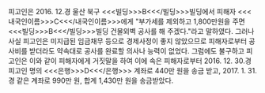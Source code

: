 피고인은 2016. 12.경 울산 북구 <<<빌딩>>>B<<</빌딩>>>빌딩에서 피해자 <<<내국인이름>>>C<<</내국인이름>>>에게 "부가세를 제외하고 1,800만원을 주면 <<<빌딩>>>B<<</빌딩>>>빌딩 건물외벽 공사를 해 주겠다."라고 말하였다.
그러나 사실 피고인은 미지급된 임금채무 등으로 경제사정이 좋지 않았으므로 피해자로부터 공사비를 받더라도 약속대로 공사를 완료할 의사나 능력이 없었다.
그럼에도 불구하고 피고인은 이와 같이 피해자에게 거짓말을 하여 이에 속은 피해자로부터 2016. 12. 30.경 피고인 명의 <<<은행>>>D<<</은행>>> 계좌로 440만 원을 송금 받고, 2017. 1. 31.경 같은 계좌로 990만 원, 합계 1,430만 원을 송금받았다.